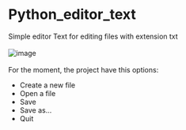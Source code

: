 # Python_editor_text
Simple editor Text for editing files with extension txt
<br/>
<br/>
![image](https://github.com/PradaFran/python_editor_text/assets/83666856/f4eda1d6-9cb0-4905-aeea-20ed855396d5)
<br/>
<br/>
For the moment, the project have this options:

- Create a new file
- Open a file
- Save
- Save as...
- Quit
